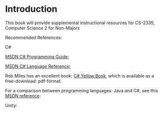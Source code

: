 Introduction
=============

This book will provide supplemental instructional resources for CS-2335, Computer Science 2 for Non-Majors

Recommended References:

C#

[MSDN C# Programming Guide:](https://msdn.microsoft.com/en-us/library/67ef8sbd.aspx)

[MSDN C# Language Reference:](https://msdn.microsoft.com/en-us/library/618ayhy6.aspx)

Rob Miles has an excellent book:  [C# Yellow Book](http://www.robmiles.com/c-yellow-book/), which is available as a free-download: pdf-format.

For a comparison between programming languages: Java and C#, see this [MSDN reference](https://msdn.microsoft.com/en-us/library/ms836794.aspx): 

Unity:
